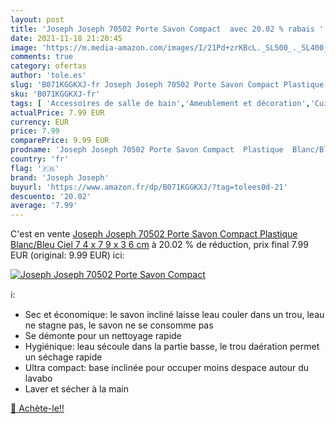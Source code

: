 ```yaml
---
layout: post
title: 'Joseph Joseph 70502 Porte Savon Compact  avec 20.02 % rabais '
date: 2021-11-18 21:20:45
image: 'https://m.media-amazon.com/images/I/21Pd+zrKBcL._SL500_._SL400_.jpg'
comments: true
category: ofertas
author: 'tole.es'
slug: 'B071KGGKXJ-fr Joseph Joseph 70502 Porte Savon Compact Plastique...'
sku: 'B071KGGKXJ-fr'
tags: [ 'Accessoires de salle de bain','Ameublement et décoration','Cuisine et Maison','Porte-savons','Salle de bain et WC','Supports et distributeurs','joseph joseph', ]
actualPrice: 7.99 EUR
currency: EUR
price: 7.99
comparePrice: 9.99 EUR
prodname: 'Joseph Joseph 70502 Porte Savon Compact  Plastique  Blanc/Bleu Ciel  7 4 x 7 9 x 3 6 cm'
country: 'fr'
flag: '🇫🇷'
brand: 'Joseph Joseph'
buyurl: 'https://www.amazon.fr/dp/B071KGGKXJ/?tag=tolees0d-21'
descuento: '20.02'
average: '7.99'
---
```


C'est en vente [Joseph Joseph 70502 Porte Savon Compact  Plastique  Blanc/Bleu Ciel  7 4 x 7 9 x 3 6 cm](https://www.amazon.fr/dp/B071KGGKXJ/?tag=tolees0d-21)  à  20.02 % de réduction, prix final  7.99 EUR (original: 9.99 EUR) ici:

[![Joseph Joseph 70502 Porte Savon Compact ](https://m.media-amazon.com/images/I/21Pd+zrKBcL._SL500_._SL400_.jpg)](https://www.amazon.fr/dp/B071KGGKXJ/?tag=tolees0d-21)

ℹ️:

- Sec et économique: le savon incliné laisse leau couler dans un trou, leau ne stagne pas, le savon ne se consomme pas
- Se démonte pour un nettoyage rapide
- Hygiénique: leau sécoule dans la partie basse, le trou daération permet un séchage rapide
- Ultra compact: base inclinée pour occuper moins despace autour du lavabo
- Laver et sécher à la main

[🛒 Achète-le!!](https://www.amazon.fr/dp/B071KGGKXJ/?tag=tolees0d-21)
